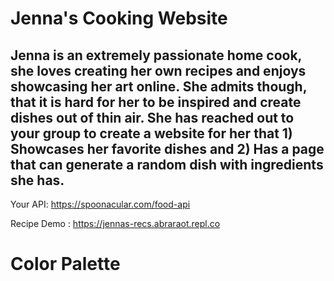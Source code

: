 # Jenna's Cooking Website

## Jenna is an extremely passionate home cook, she loves creating her own recipes and enjoys showcasing her art online. She admits though, that it is hard for her to be inspired and create dishes out of thin air. She has reached out to your group to create a website for her that 1) Showcases her favorite dishes and 2) Has a page that can generate a random dish with ingredients she has.

Your API: https://spoonacular.com/food-api

Recipe Demo : https://jennas-recs.abraraot.repl.co

# Color Palette

   <!-- Coolors Palette Widget -->
<!--       <script src="https://coolors.co/palette-widget/widget.js"></script>
      <script data-id="04444577810981323">new CoolorsPaletteWidget("04444577810981323", ["5bc0eb","fde74c","9bc53d","e55934","fa7921"]); </script> -->